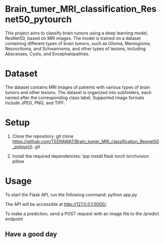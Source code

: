 # Brain_tumer_MRI_classification_Resnet50_pytourch #

This project aims to classify brain tumors using a deep learning model, ResNet50, based on MRI images. The model is trained on a dataset containing different types of brain tumors, such as Glioma, Meningioma, Neurocitoma, and Schwannoma, and other types of lesions, including Abscesses, Cysts, and Encephalopathies.

# Dataset #
The dataset contains MRI images of patients with various types of brain tumors and other lesions. The dataset is organized into subfolders, each named after the corresponding class label. Supported image formats include JPEG, PNG, and TIFF.

# Setup #


1. Clone the repository: git clone https://github.com/TEERAWAT/Brain_tumer_MRI_classification_Resnet50_pytourch
.git

2. Install the required dependencies: !pip install flask torch torchvision pillow

# Usage #
To start the Flask API, run the following command: python app.py

The API will be accessible at http://127.0.0.1:5000/.

To make a prediction, send a POST request with an image file to the /predict endpoint

## Have a good day

